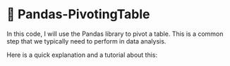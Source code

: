 # 🐼 Pandas-PivotingTable

In this code, I will use the Pandas library to pivot a table. This is a common step that we typically need to perform in data analysis.

Here is a quick explanation and a tutorial about this:
